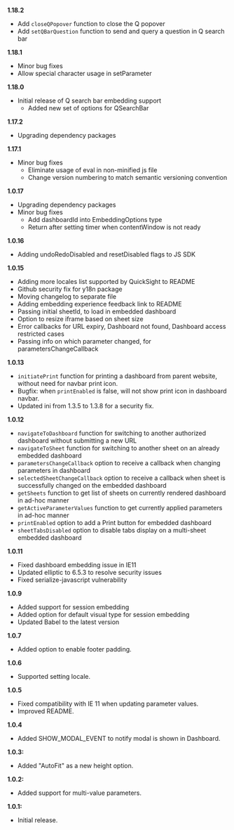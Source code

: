 **1.18.2**
* Add `closeQPopover` function to close the Q popover
* Add `setQBarQuestion` function to send and query a question in Q search bar

**1.18.1**
* Minor bug fixes
 * Allow special character usage in setParameter

**1.18.0** 
* Initial release of Q search bar embedding support
  * Added new set of options for QSearchBar

**1.17.2**
* Upgrading dependency packages

**1.17.1** 
* Minor bug fixes
  * Eliminate usage of eval in non-minified js file
  * Change version numbering to match semantic versioning convention

**1.0.17**
* Upgrading dependency packages
* Minor bug fixes
  * Add dashboardId into EmbeddingOptions type
  * Return after setting timer when contentWindow is not ready

**1.0.16**
* Adding undoRedoDisabled and resetDisabled flags to JS SDK

**1.0.15**
* Adding more locales list supported by QuickSight to README
* Github security fix for y18n package
* Moving changelog to separate file
* Adding embedding experience feedback link to README
* Passing initial sheetId, to load in embedded dashboard
* Option to resize iframe based on sheet size
* Error callbacks for URL expiry, Dashboard not found, Dashboard access restricted cases
* Passing info on which parameter changed, for parametersChangeCallback

**1.0.13**
* `initiatePrint` function for printing a dashboard from parent website, without need for navbar print icon.
* Bugfix: when `printEnabled` is false, will not show print icon in dashboard navbar.
* Updated ini from 1.3.5 to 1.3.8 for a security fix.

**1.0.12**
* `navigateToDashboard` function for switching to another authorized dashboard without submitting a new URL
* `navigateToSheet` function for switching to another sheet on an already embedded dashboard
* `parametersChangeCallback` option to receive a callback when changing parameters in dashboard
* `selectedSheetChangeCallback` option to receive a callback when sheet is successfully changed on the embedded dashboard
* `getSheets` function to get list of sheets on currently rendered dashboard in ad-hoc manner
* `getActiveParameterValues` function to get currently applied parameters in ad-hoc manner
* `printEnabled` option to add a Print button for embedded dashboard
* `sheetTabsDisabled` option to disable tabs display on a multi-sheet embedded dashboard

**1.0.11**
* Fixed dashboard embedding issue in IE11
* Updated elliptic to 6.5.3 to resolve security issues
* Fixed serialize-javascript vulnerability

**1.0.9**
* Added support for session embedding
* Added option for default visual type for session embedding
* Updated Babel to the latest version

**1.0.7**
* Added option to enable footer padding.

**1.0.6**
* Supported setting locale.

**1.0.5**
* Fixed compatibility with IE 11 when updating parameter values.
* Improved README.

**1.0.4**
* Added SHOW_MODAL_EVENT to notify modal is shown in Dashboard.

**1.0.3:**
* Added "AutoFit" as a new height option.

**1.0.2:**
* Added support for multi-value parameters.

**1.0.1:**
* Initial release.